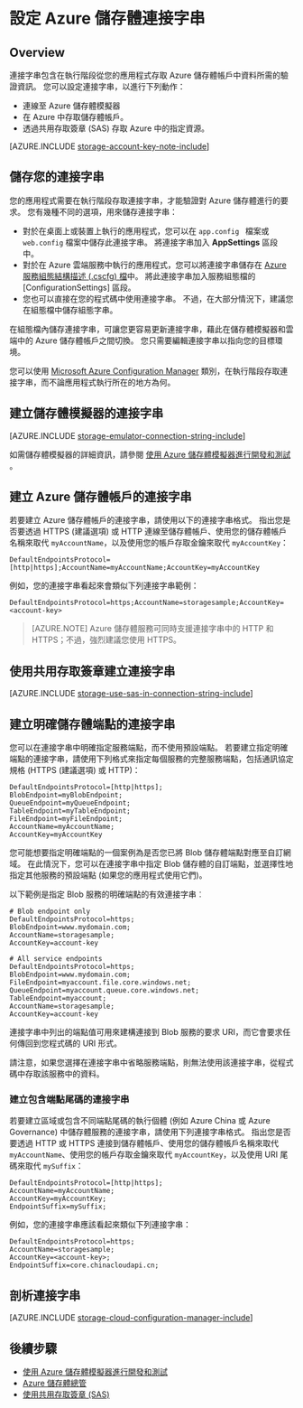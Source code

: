 <properties 
    pageTitle="設定 Azure 儲存體的連接字串 | Microsoft Azure"
    description="設定 Azure 儲存體帳戶的連接字串。 連接字串包含在執行階段從應用程式驗證儲存體帳戶存取所需的資訊。"
    services="storage"
    documentationCenter=""
    authors="tamram"
    manager="carmonm"
    editor="tysonn"/>

<tags
    ms.service="storage"
    ms.workload="storage"
    ms.tgt_pltfrm="na"
    ms.devlang="na"
    ms.topic="article"
    ms.date="10/18/2016"
    ms.author="tamram"/>


# <a name="configure-azure-storage-connection-strings"></a>設定 Azure 儲存體連接字串

## <a name="overview"></a>Overview

連接字串包含在執行階段從您的應用程式存取 Azure 儲存體帳戶中資料所需的驗證資訊。 您可以設定連接字串，以進行下列動作：

- 連線至 Azure 儲存體模擬器
- 在 Azure 中存取儲存體帳戶。
- 透過共用存取簽章 (SAS) 存取 Azure 中的指定資源。

[AZURE.INCLUDE [storage-account-key-note-include](../../includes/storage-account-key-note-include.md)]

## <a name="storing-your-connection-string"></a>儲存您的連接字串

您的應用程式需要在執行階段存取連接字串，才能驗證對 Azure 儲存體進行的要求。 您有幾種不同的選項，用來儲存連接字串：

- 對於在桌面上或裝置上執行的應用程式，您可以在 `app.config ` 檔案或 `web.config` 檔案中儲存此連接字串。 將連接字串加入 **AppSettings** 區段中。
- 對於在 Azure 雲端服務中執行的應用程式，您可以將連接字串儲存在 [Azure 服務組態結構描述 (.cscfg) 檔](https://msdn.microsoft.com/library/ee758710.aspx)中。 將此連接字串加入服務組態檔的 [ConfigurationSettings]  區段。
- 您也可以直接在您的程式碼中使用連接字串。 不過，在大部分情況下，建議您在組態檔中儲存組態字串。

在組態檔內儲存連接字串，可讓您更容易更新連接字串，藉此在儲存體模擬器和雲端中的 Azure 儲存體帳戶之間切換。 您只需要編輯連接字串以指向您的目標環境。

您可以使用 [Microsoft Azure Configuration Manager](https://www.nuget.org/packages/Microsoft.WindowsAzure.ConfigurationManager/) 類別，在執行階段存取連接字串，而不論應用程式執行所在的地方為何。

## <a name="create-a-connection-string-to-the-storage-emulator"></a>建立儲存體模擬器的連接字串

[AZURE.INCLUDE [storage-emulator-connection-string-include](../../includes/storage-emulator-connection-string-include.md)]

如需儲存體模擬器的詳細資訊，請參閱 [使用 Azure 儲存體模擬器進行開發和測試](storage-use-emulator.md) 。

## <a name="create-a-connection-string-to-an-azure-storage-account"></a>建立 Azure 儲存體帳戶的連接字串

若要建立 Azure 儲存體帳戶的連接字串，請使用以下的連接字串格式。 指出您是否要透過 HTTPS (建議選項) 或 HTTP 連線至儲存體帳戶、使用您的儲存體帳戶名稱來取代 `myAccountName`，以及使用您的帳戶存取金鑰來取代 `myAccountKey`：

    DefaultEndpointsProtocol=[http|https];AccountName=myAccountName;AccountKey=myAccountKey

例如，您的連接字串看起來會類似下列連接字串範例：

    DefaultEndpointsProtocol=https;AccountName=storagesample;AccountKey=<account-key>

> [AZURE.NOTE] Azure 儲存體服務可同時支援連接字串中的 HTTP 和 HTTPS；不過，強烈建議您使用 HTTPS。

## <a name="create-a-connection-string-using-a-shared-access-signature"></a>使用共用存取簽章建立連接字串

[AZURE.INCLUDE [storage-use-sas-in-connection-string-include](../../includes/storage-use-sas-in-connection-string-include.md)]

## <a name="creating-a-connection-string-to-an-explicit-storage-endpoint"></a>建立明確儲存體端點的連接字串

您可以在連接字串中明確指定服務端點，而不使用預設端點。 若要建立指定明確端點的連接字串，請使用下列格式來指定每個服務的完整服務端點，包括通訊協定規格 (HTTPS (建議選項) 或 HTTP)：

    DefaultEndpointsProtocol=[http|https];
    BlobEndpoint=myBlobEndpoint;
    QueueEndpoint=myQueueEndpoint;
    TableEndpoint=myTableEndpoint;
    FileEndpoint=myFileEndpoint;
    AccountName=myAccountName;
    AccountKey=myAccountKey

您可能想要指定明確端點的一個案例為是否您已將 Blob 儲存體端點對應至自訂網域。 在此情況下，您可以在連接字串中指定 Blob 儲存體的自訂端點，並選擇性地指定其他服務的預設端點 (如果您的應用程式使用它們)。

以下範例是指定 Blob 服務的明確端點的有效連接字串︰

    # Blob endpoint only
    DefaultEndpointsProtocol=https;
    BlobEndpoint=www.mydomain.com;
    AccountName=storagesample;
    AccountKey=account-key

    # All service endpoints
    DefaultEndpointsProtocol=https;
    BlobEndpoint=www.mydomain.com;
    FileEndpoint=myaccount.file.core.windows.net;
    QueueEndpoint=myaccount.queue.core.windows.net;
    TableEndpoint=myaccount;
    AccountName=storagesample;
    AccountKey=account-key

連接字串中列出的端點值可用來建構連接到 Blob 服務的要求 URI，而它會要求任何傳回到您程式碼的 URI 形式。

請注意，如果您選擇在連接字串中省略服務端點，則無法使用該連接字串，從程式碼中存取該服務中的資料。

### <a name="creating-a-connection-string-with-an-endpoint-suffix"></a>建立包含端點尾碼的連接字串

若要建立區域或包含不同端點尾碼的執行個體 (例如 Azure China 或 Azure Governance) 中儲存體服務的連接字串，請使用下列連接字串格式。 指出您是否要透過 HTTP 或 HTTPS 連接到儲存體帳戶、使用您的儲存體帳戶名稱來取代 `myAccountName`、使用您的帳戶存取金鑰來取代 `myAccountKey`，以及使用 URI 尾碼來取代 `mySuffix`：


    DefaultEndpointsProtocol=[http|https];
    AccountName=myAccountName;
    AccountKey=myAccountKey;
    EndpointSuffix=mySuffix;


例如，您的連接字串應該看起來類似下列連接字串：

    DefaultEndpointsProtocol=https;
    AccountName=storagesample;
    AccountKey=<account-key>;
    EndpointSuffix=core.chinacloudapi.cn;

## <a name="parsing-a-connection-string"></a>剖析連接字串

[AZURE.INCLUDE [storage-cloud-configuration-manager-include](../../includes/storage-cloud-configuration-manager-include.md)]


## <a name="next-steps"></a>後續步驟

- [使用 Azure 儲存體模擬器進行開發和測試](storage-use-emulator.md)
- [Azure 儲存體總管](storage-explorers.md)
- [使用共用存取簽章 (SAS)](storage-dotnet-shared-access-signature-part-1.md)



<!--HONumber=Oct16_HO2-->


